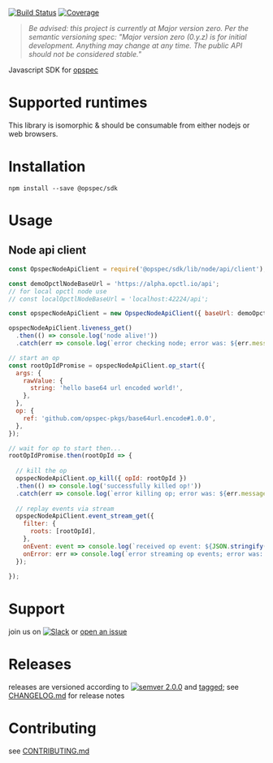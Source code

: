 [![Build Status](https://travis-ci.org/opspec-io/sdk-js.svg?branch=master)](https://travis-ci.org/opspec-io/sdk-js)
[![Coverage](https://codecov.io/gh/opspec-io/sdk-js/branch/master/graph/badge.svg)](https://codecov.io/gh/opspec-io/sdk-js)

> *Be advised: this project is currently at Major version zero. Per the
> semantic versioning spec: "Major version zero (0.y.z) is for initial
> development. Anything may change at any time. The public API should
> not be considered stable."*

Javascript SDK for [opspec](https://opspec.io)

# Supported runtimes

This library is isomorphic & should be consumable from either nodejs or
web browsers.

# Installation

```shell
npm install --save @opspec/sdk
```

# Usage

## Node api client

```javascript
const OpspecNodeApiClient = require('@opspec/sdk/lib/node/api/client');

const demoOpctlNodeBaseUrl = 'https://alpha.opctl.io/api';
// for local opctl node use
// const localOpctlNodeBaseUrl = 'localhost:42224/api';

const opspecNodeApiClient = new OpspecNodeApiClient({ baseUrl: demoOpctlNodeBaseUrl });

opspecNodeApiClient.liveness_get()
  .then(() => console.log('node alive!'))
  .catch(err => console.log(`error checking node; error was: ${err.message}`));

// start an op
const rootOpIdPromise = opspecNodeApiClient.op_start({
  args: {
    rawValue: {
      string: 'hello base64 url encoded world!',
    },
  },
  op: {
    ref: 'github.com/opspec-pkgs/base64url.encode#1.0.0',
  },
});

// wait for op to start then...
rootOpIdPromise.then(rootOpId => {
  
  // kill the op
  opspecNodeApiClient.op_kill({ opId: rootOpId })
  .then(() => console.log('successfully killed op!'))
  .catch(err => console.log(`error killing op; error was: ${err.message}`));
  
  // replay events via stream
  opspecNodeApiClient.event_stream_get({
    filter: {
      roots: [rootOpId],
    },
    onEvent: event => console.log(`received op event: ${JSON.stringify(event)}`),
    onError: err => console.log(`error streaming op events; error was: ${JSON.stringify(err)}`),
  });
  
});
```

# Support

join us on
[![Slack](https://opspec-slackin.herokuapp.com/badge.svg)](https://opspec-slackin.herokuapp.com/)
or [open an issue](https://github.com/opspec-io/sdk-js/issues)

# Releases

releases are versioned according to
[![semver 2.0.0](https://img.shields.io/badge/semver-2.0.0-brightgreen.svg)](http://semver.org/spec/v2.0.0.html)
and [tagged](https://git-scm.com/book/en/v2/Git-Basics-Tagging); see
[CHANGELOG.md](CHANGELOG.md) for release notes

# Contributing

see [CONTRIBUTING.md](CONTRIBUTING.md)
